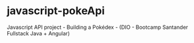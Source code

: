 # javascript-pokeApi
Javascript API project - Building a Pokédex - (DIO - Bootcamp Santander Fullstack Java + Angular) 

